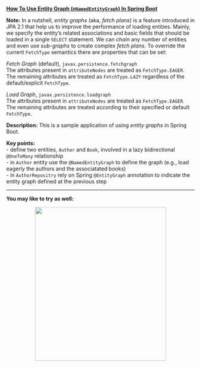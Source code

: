 
**[How To Use Entity Graph (`@NamedEntityGraph`) In Spring Boot](https://github.com/AnghelLeonard/Hibernate-SpringBoot/tree/master/HibernateSpringBootNamedEntityGraph)**

**Note:** In a nutshell, *entity graphs* (aka, *fetch plans*) is a feature introduced in JPA 2.1 that help us to improve the performance of loading entities. Mainly, we specify the entity’s related associations and basic fields that should be loaded in a single `SELECT` statement. We can *chain* any number of entities and even use *sub-graphs* to create complex *fetch plans*. To override the current `FetchType` semantics there are properties that can be set:

*Fetch Graph* (default), `javax.persistence.fetchgraph`\
The attributes present in `attributeNodes` are treated as `FetchType.EAGER`. The remaining attributes are treated as `FetchType.LAZY` regardless of the default/explicit `FetchType`.

*Load Graph*, `javax.persistence.loadgraph`\
The attributes present in `attributeNodes` are treated as `FetchType.EAGER`. The remaining attributes are treated according to their specified or default `FetchType`.

**Description:** This is a sample application of using *entity graphs* in Spring Boot.

**Key points:**\
     - define two entities, `Author` and `Book`, involved in a lazy bidirectional `@OneToMany` relationship\
     - in `Author` entity use the `@NamedEntityGraph` to define the graph (e.g., load eagerly the authors and the associatated books)\
     - in `AuthorRepositry` rely on Spring `@EntityGraph` annotation to indicate the entity graph defined at the previous step

-------------------------------

**You may like to try as well:**
<a href="https://leanpub.com/java-persistence-performance-illustrated-guide"><p align="center"><img src="https://github.com/AnghelLeonard/Hibernate-SpringBoot/blob/master/Java%20Persistence%20Performance%20Illustrated%20Guide.jpg" height="410" width="350"/></p></a>
